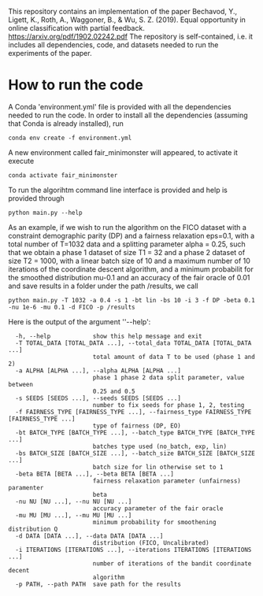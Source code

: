 This repository contains an implementation of the paper Bechavod, Y., Ligett, K., Roth, A., Waggoner, B., & Wu, S. Z. (2019).
Equal opportunity in online classification with partial feedback. https://arxiv.org/pdf/1902.02242.pdf
The repository is self-contained, i.e. it includes all dependencies, code, and datasets needed to run the experiments of the paper.

# How to run the code

A Conda 'environment.yml' file is provided with all the dependencies needed to run the code.
In order to install all the dependencies (assuming that Conda is already installed), 
run 

```
conda env create -f environment.yml
```

A new environment called fair_minimonster will appeared, to activate it execute 

```
conda activate fair_minimonster
```

To run the algorihtm command line interface is provided
and help is provided through

```
python main.py --help
```

As an example, if we wish to run the algorithm on the FICO dataset with a constraint demographic
parity (DP) and a fairness relaxation eps=0.1, with a total number of T=1032 data and a splitting parameter
alpha = 0.25, such that we obtain a phase 1 dataset of size T1 = 32 and a
 phase 2 dataset of size T2 = 1000, with a linear batch size of 10 and a maximum number of 10 iterations of the coordinate
descent algorithm, and a minimum probabilit for the smoothed distribution mu-0.1 and an accuracy
of the fair oracle of 0.01 and save results in a folder under the path /results, we call

```
python main.py -T 1032 -a 0.4 -s 1 -bt lin -bs 10 -i 3 -f DP -beta 0.1 -nu 1e-6 -mu 0.1 -d FICO -p /results
```

Here is the output of the argument ''--help':

```
  -h, --help            show this help message and exit
  -T TOTAL_DATA [TOTAL_DATA ...], --total_data TOTAL_DATA [TOTAL_DATA ...]
                        total amount of data T to be used (phase 1 and 2)
  -a ALPHA [ALPHA ...], --alpha ALPHA [ALPHA ...]
                        phase 1 phase 2 data split parameter, value between
                        0.25 and 0.5
  -s SEEDS [SEEDS ...], --seeds SEEDS [SEEDS ...]
                        number to fix seeds for phase 1, 2, testing
  -f FAIRNESS_TYPE [FAIRNESS_TYPE ...], --fairness_type FAIRNESS_TYPE [FAIRNESS_TYPE ...]
                        type of fairness (DP, EO)
  -bt BATCH_TYPE [BATCH_TYPE ...], --batch_type BATCH_TYPE [BATCH_TYPE ...]
                        batches type used (no_batch, exp, lin)
  -bs BATCH_SIZE [BATCH_SIZE ...], --batch_size BATCH_SIZE [BATCH_SIZE ...]
                        batch size for lin otherwise set to 1
  -beta BETA [BETA ...], --beta BETA [BETA ...]
                        fairness relaxation parameter (unfairness) paramenter
                        beta
  -nu NU [NU ...], --nu NU [NU ...]
                        accuracy parameter of the fair oracle
  -mu MU [MU ...], --mu MU [MU ...]
                        minimum probability for smoothening distribution Q
  -d DATA [DATA ...], --data DATA [DATA ...]
                        distribution (FICO, Uncalibrated)
  -i ITERATIONS [ITERATIONS ...], --iterations ITERATIONS [ITERATIONS ...]
                        number of iterations of the bandit coordinate decent
                        algorithm
  -p PATH, --path PATH  save path for the results

```
